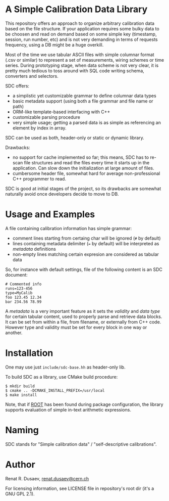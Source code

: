 #  A Simple Calibration Data Library

This repository offers an approach to organize arbitrary calibration data based
on the file structure. If your application requires some bulky data to be
choosen and read on demand based on some simple key (timestamp, session, run
number, etc) and is not very demanding in terms of requests frequency, using
a DB might be a huge overkill.

Most of the time we use tabular ASCII files with simple columnar format (.csv
or similar) to represent a set of measurements, wiring schemes or time series.
During prototyping stage, when data scheme is not very clear, it is pretty much
tedious to toss around with SQL code writing schema, converters and selectors.

SDC offers:

 * a simplistic yet customizable grammar to define columnar data types
 * basic metadata support (using both a file grammar and file name or path)
 * ORM-like template-based interfacing with C++
 * customizable parsing procedure
 * very simple usage; getting a parsed data is as simple as referencing an
   element by index in array.

SDC can be used as both, header-only or static or dynamic library.

Drawbacks:

 * no support for cache implemented so far; this means, SDC has to re-scan file
   structures and read the files every time it starts up in the application.
   Can slow down the initialization at large amount of files.
 * cumbersome header file, somewhat hard for average non-professional
   C++ programmer to read.

SDC is good at initial stages of the project, so its drawbacks are somewhat
naturally avoid once developers decide to move to DB.

# Usage and Examples

A file containing calibration information has simple grammar:

 * comment lines starting from certaing char will be ignored (`#` by default)
 * lines containing metadata delimiter (`=` by default) will be interpreted
   as *metadata* definitions
 * non-empty lines matching certain expresion are considered as tabular data

So, for instance with default settings, file of the following content is
an SDC document:

    # Commented info
    runs=123-456
    type=MyCalib
    foo 123.45 12.34
    bar 234.56 78.99

A *metadata* is a very important feature as it sets the *validity*
and *data type* for certain tabular content, used to properly parse and
retrieve data blocks. It can be set from within a file, from filename, or
externally from C++ code. However type and validity must be set for every
block in one way or another.

# Installation

One may use just `include/sdc-base.hh` as header-only lib.

To build SDC as a library, use CMake build procedure:

    $ mkdir build
    $ cmake .. -DCMAKE_INSTALL_PREFIX=/usr/local
    $ make install

Note, that if [ROOT](https://root.cern.ch) has been found during package
configuration, the library supports evaluation of simple in-text arithmetic
expressions.

# Naming

SDC stands for "Simple calibration data" / "self-descriptive calibrations".

# Author

Renat R. Dusaev, <renat.dusaev@cern.ch>

For licensing information, see LICENSE file in repository's root
dir (it's a GNU GPL 2.1).
